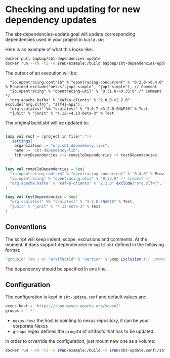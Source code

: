 # Checking and updating for new dependency updates

The sbt-dependencies-update goal will update corresponding dependencies used in your project in `build.sbt`.

Here is an example of what this looks like:

```bash
docker pull bapbap/sbt-dependencies-update
docker run --rm -ti -v $PWD/example:/build bapbap/sbt-dependencies-update
```

The output of an execution will be:
```
  "io.opentracing.contrib" % "opentracing-concurrent" % "0.2.0->0.4.0" % Provided exclude("net.sf.jopt-simple", "jopt-simple"), // Comment
  "io.opentracing" % "opentracing-util" % "0.31.0->0.33.0" /* Comment */
  "org.apache.kafka" % "kafka-clients" % "2.0.0->2.2.0" exclude("org.slf4j", "slf4j-api"),
  "org.scalatest" %% "scalatest" % "3.0.7->3.2.0-SNAP10" % Test,
  "junit" % "junit" % "4.12->4.13-beta-3" % Test
```

The original build.sbt will be updated to:

```scala

lazy val root = (project in file("."))
  .settings(
    organization := "org.sbt.dependency.libs",
    name := "sbt-dependency-lib",
    libraryDependencies ++= compileDependencies ++ testDependencies
  )

lazy val compileDependencies = Seq(
  "io.opentracing.contrib" % "opentracing-concurrent" % "0.4.0" % Provided exclude("net.sf.jopt-simple", "jopt-simple"), // Comment
  "io.opentracing" % "opentracing-util" % "0.33.0" /* Comment */
  "org.apache.kafka" % "kafka-clients" % "2.2.0" exclude("org.slf4j", "slf4j-api"),
)

lazy val testDependencies = Seq(
  "org.scalatest" %% "scalatest" % "3.2.0-SNAP10" % Test,
  "junit" % "junit" % "4.13-beta-3" % Test
)

```

## Conventions

The script will keep indent, scope, exclusions and comments. 
At the moment, it does support dependencies in `build.sbt` defined in the following format:

```scala
"groupId" (%% | %) "artifactId" % "version" % Scop Exclusion (// Comment | /* Comment */)
```

The dependency should be specified in one line.

## Configuration

The configuration is kept in `sbt-update.conf` and default values are:
```groovy
nexus.host = 'https://repo.maven.apache.org/maven2'
groups = '.*'
```

- `nexus.host` the host is pointing to nexus repository, it can be your corporate Nexus
- `groups` regex defines the `groupId` of artifacts that has to be updated

In order to orverride the configuration, just mount new one as a volume:

```bash
docker run --rm -ti -v $PWD/example:/build -v $PWD/sbt-update.conf:/sbt-update.conf bapbap/sbt-dependencies-update
```
